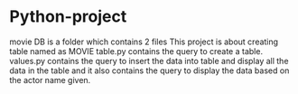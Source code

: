 # Python-project
movie DB is a folder which contains 2 files
This project is about creating table named as MOVIE 
table.py contains the query to create a table.
values.py contains the query to insert the data into table and display all the data in the table
and it also contains the query to display the data based on the actor name given.
